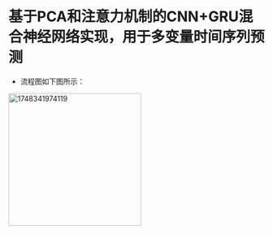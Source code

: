# 基于PCA和注意力机制的CNN+GRU混合神经网络实现，用于多变量时间序列预测

- 流程图如下图所示：

<img width="261" alt="1748341974119" src="https://github.com/user-attachments/assets/bea742a8-10da-4e97-ac6a-1f451dc955ce" />


